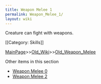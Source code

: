 ```yaml
---
title: Weapon Melee 1
permalink: Weapon_Melee_1/
layout: wiki
---
```

Creature can fight with weapons.

[[Category: Skills]]

[MainPage](/keeperrl_wiki/ "wikilink")>>[Old_Wiki](/keeperrl_wiki/Old_Wiki "wikilink")>>[Old_Weapon_Melee](/keeperrl_wiki/Old_Weapon_Melee "wikilink")

Other items in this section
-    [Weapon Melee 0](/keeperrl_wiki/Weapon_Melee_0 "wikilink")
-    [Weapon Melee 2](/keeperrl_wiki/Weapon_Melee_2 "wikilink")
